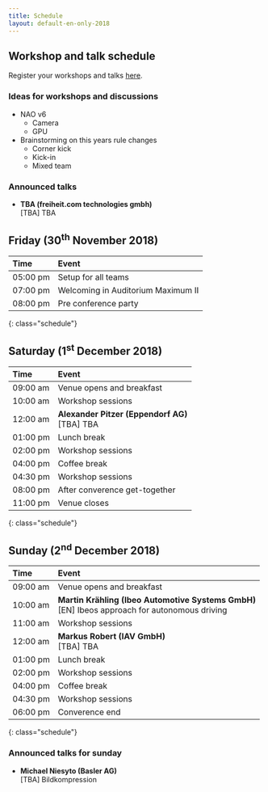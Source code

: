 ```yaml
---
title: Schedule
layout: default-en-only-2018
---
```


## Workshop and talk schedule

Register your workshops and talks <a href="https://www.rohow.de/mopad">here</a>.

### Ideas for workshops and discussions  

- NAO v6
  - Camera
  - GPU
- Brainstorming on this years rule changes
  - Corner kick
  - Kick-in
  - Mixed team

### Announced talks

* **TBA (freiheit.com technologies gmbh)**  
[TBA] TBA

## Friday (30<sup>th</sup> November 2018)

| Time     | Event                              |
| :------  | :-------                           |
| 05:00 pm | Setup for all teams                |
| 07:00 pm | Welcoming in Auditorium Maximum II |
| 08:00 pm | Pre conference party               |
{: class="schedule"}

## Saturday (1<sup>st</sup> December 2018)

| Time     | Event                               |
| :------  | :-------                            |
| 09:00 am | Venue opens and breakfast           |
| 10:00 am | Workshop sessions                   |
| 12:00 am | **Alexander Pitzer (Eppendorf AG)** <br> [TBA] TBA |
| 01:00 pm | Lunch break                         |
| 02:00 pm | Workshop sessions                   |
| 04:00 pm | Coffee break                        |
| 04:30 pm | Workshop sessions                   |
| 08:00 pm | After converence get-together       |
| 11:00 pm | Venue closes                        |
{: class="schedule"}

## Sunday (2<sup>nd</sup> December 2018)

| Time     | Event                                                                                      |
| :------  | :-------                                                                                   |
| 09:00 am | Venue opens and breakfast                                                                  |
| 10:00 am | **Martin Krähling (Ibeo Automotive Systems GmbH)** <br> [EN] Ibeos approach for autonomous driving |
| 11:00 am | Workshop sessions                                                                          |
| 12:00 am | **Markus Robert (IAV GmbH)** <br> [TBA] TBA                                                        |
| 01:00 pm | Lunch break                                                                                |
| 02:00 pm | Workshop sessions                                                                          |
| 04:00 pm | Coffee break                                                                               |
| 04:30 pm | Workshop sessions                                                                          |
| 06:00 pm | Converence end                                                                             |
{: class="schedule"}

### Announced talks for sunday

* **Michael Niesyto (Basler AG)**  
[TBA] Bildkompression

